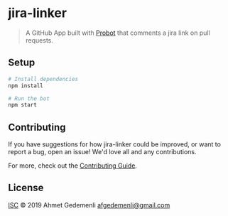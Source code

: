 # jira-linker

> A GitHub App built with [Probot](https://github.com/probot/probot) that comments a jira link on pull requests.

## Setup

```sh
# Install dependencies
npm install

# Run the bot
npm start
```

## Contributing

If you have suggestions for how jira-linker could be improved, or want to report a bug, open an issue! We'd love all and any contributions.

For more, check out the [Contributing Guide](CONTRIBUTING.md).

## License

[ISC](LICENSE) © 2019 Ahmet Gedemenli <afgedemenli@gmail.com>
